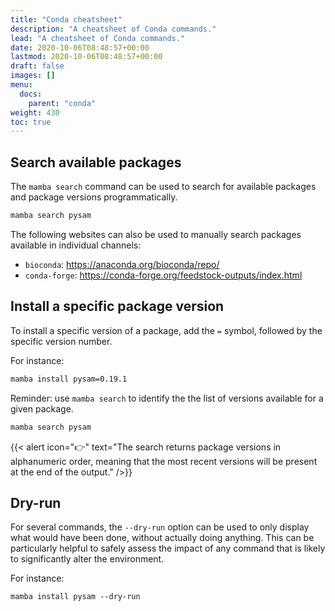 ```yaml
---
title: "Conda cheatsheet"
description: "A cheatsheet of Conda commands."
lead: "A cheatsheet of Conda commands."
date: 2020-10-06T08:48:57+00:00
lastmod: 2020-10-06T08:48:57+00:00
draft: false
images: []
menu:
  docs:
    parent: "conda"
weight: 430
toc: true
---
```


## Search available packages

The `mamba search` command can be used to search for available packages and package versions
programmatically.

```bash
mamba search pysam
```

The following websites can also be used to manually search packages available in individual
channels:

- `bioconda`: <https://anaconda.org/bioconda/repo/>
- `conda-forge`: <https://conda-forge.org/feedstock-outputs/index.html>

## Install a specific package version

To install a specific version of a package, add the `=` symbol, followed by the
specific version number.

For instance:

```bash
mamba install pysam=0.19.1
```

Reminder: use `mamba search` to identify the the list of versions available for a given package.

```bash
mamba search pysam
```

{{< alert icon="👉" text="The search returns package versions in alphanumeric order, meaning that the most recent versions will be present at the end of the output." />}}

## Dry-run

For several commands, the `--dry-run` option can be used to only display what would have been done,
without actually doing anything.
This can be particularly helpful to safely assess the impact of any command that is likely to 
significantly alter the environment.

For instance:

```
mamba install pysam --dry-run
```

<!-- Link definitions -->
